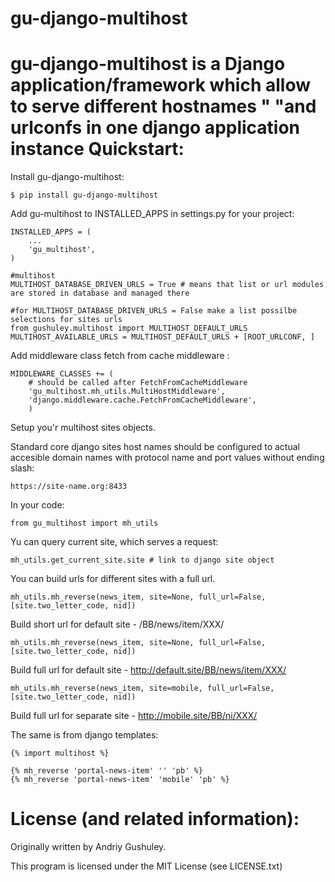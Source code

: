gu-django-multihost
===

**gu-django-multihost** is a Django application/framework which allow to serve different hostnames "
                  "and urlconfs in one django application instance
Quickstart:
===

Install gu-django-multihost:

    $ pip install gu-django-multihost

Add gu-multihost to INSTALLED_APPS in settings.py for your project:

    INSTALLED_APPS = (
        ...
        'gu_multihost',
    )

    #multihost
    MULTIHOST_DATABASE_DRIVEN_URLS = True # means that list or url modules are stored in database and managed there

    #for MULTIHOST_DATABASE_DRIVEN_URLS = False make a list possilbe selections for sites urls
    from gushuley.multihost import MULTIHOST_DEFAULT_URLS
    MULTIHOST_AVAILABLE_URLS = MULTIHOST_DEFAULT_URLS + [ROOT_URLCONF, ]

Add middleware class fetch from cache middleware :

    MIDDLEWARE_CLASSES += (
        # should be called after FetchFromCacheMiddleware
        'gu_multihost.mh_utils.MultiHostMiddleware',
        'django.middleware.cache.FetchFromCacheMiddleware',
        )

Setup you'r multihost sites objects.

Standard core django sites host names should be configured to actual accesible domain names with protocol name and port values without ending slash:

    https://site-name.org:8433

In your code:

    from gu_multihost import mh_utils

Yu can query current site, which serves a request:

    mh_utils.get_current_site.site # link to django site object

You can build urls for different sites with a full url.

    mh_utils.mh_reverse(news_item, site=None, full_url=False, [site.two_letter_code, nid])

Build short url for default site - /BB/news/item/XXX/

    mh_utils.mh_reverse(news_item, site=None, full_url=False, [site.two_letter_code, nid])

Build full url for default site - http://default.site/BB/news/item/XXX/

    mh_utils.mh_reverse(news_item, site=mobile, full_url=False, [site.two_letter_code, nid])

Build full url for separate site - http://mobile.site/BB/ni/XXX/

The same is from django templates:

    {% import multihost %}

    {% mh_reverse 'portal-news-item' '' 'pb' %}
    {% mh_reverse 'portal-news-item' 'mobile' 'pb' %}

License (and related information):
===
Originally written by Andriy Gushuley.

This program is licensed under the MIT License (see LICENSE.txt)